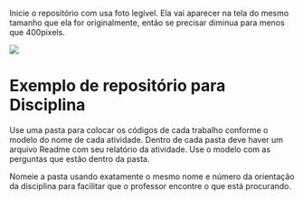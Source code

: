 
Inicie o repositório com usa foto legível. Ela vai aparecer na tela do mesmo tamanho que ela for originalmente, então se precisar diminua para menos que 400pixels.

![](sua_foto.jpg)

# Exemplo de repositório para Disciplina

Use uma pasta para colocar os códigos de cada trabalho conforme o modelo do nome de cada atividade. Dentro de cada pasta deve haver um arquivo Readme com seu relatório da atividade. Use o modelo com as perguntas que estão dentro da pasta.

Nomeie a pasta usando exatamente o mesmo nome e número da orientação da disciplina para facilitar que o professor encontre o que está procurando.